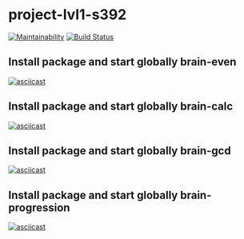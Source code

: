 # project-lvl1-s392
[![Maintainability](https://api.codeclimate.com/v1/badges/9afaf44e8a72040e6531/maintainability)](https://codeclimate.com/github/Dark-chocolate1/project-lvl1-s392/maintainability)
[![Build Status](https://travis-ci.org/Dark-chocolate1/project-lvl1-s392.svg?branch=master)](https://travis-ci.org/Dark-chocolate1/project-lvl1-s392)

## Install package and start globally brain-even
[![asciicast](https://asciinema.org/a/5LnGY67qJd6mm05443OcZwjAu.svg)](https://asciinema.org/a/5LnGY67qJd6mm05443OcZwjAu)


## Install package and start globally brain-calc
[![asciicast](https://asciinema.org/a/KVKl4vfn96OkvTrnXuni0vjqi.svg)](https://asciinema.org/a/KVKl4vfn96OkvTrnXuni0vjqi)

## Install package and start globally brain-gcd
[![asciicast](https://asciinema.org/a/tpiKpQ20KTbnlbRzXvSGy6LId.svg)](https://asciinema.org/a/tpiKpQ20KTbnlbRzXvSGy6LId)

## Install package and start globally brain-progression
[![asciicast](https://asciinema.org/a/H021NBfk2rmx8euBzO6q5lPNP.svg)](https://asciinema.org/a/H021NBfk2rmx8euBzO6q5lPNP)
